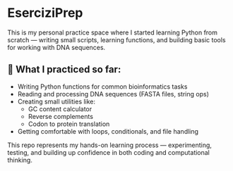 # EserciziPrep
This is my personal practice space where I started learning Python from scratch — writing small scripts, learning functions, and building basic tools for working with DNA sequences.

## 🔧 What I practiced so far:
- Writing Python functions for common bioinformatics tasks
- Reading and processing DNA sequences (FASTA files, string ops)
- Creating small utilities like:
    - GC content calculator
    - Reverse complements
    - Codon to protein translation
- Getting comfortable with loops, conditionals, and file handling

This repo represents my hands-on learning process — experimenting, testing, and building up confidence in both coding and computational thinking.
